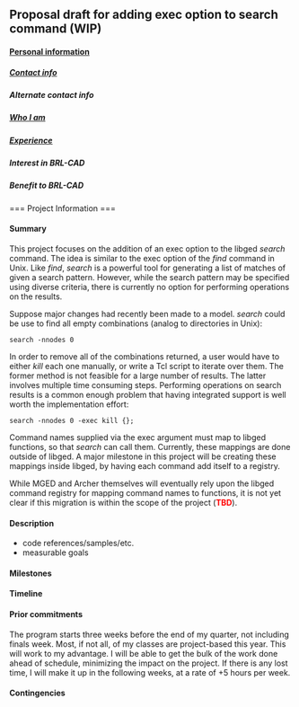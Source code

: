 ## Proposal draft for adding exec option to search command (WIP)

#### [Personal information](Bhinesley.md)

##### [Contact info](Bhinesley#Contact.md)

##### Alternate contact info

##### [Who I am](Bhinesley#Who_I_am.md)

##### [Experience](Bhinesley#Experience.md)

##### Interest in BRL-CAD

##### Benefit to BRL-CAD


=== Project Information ===

#### Summary

This project focuses on the addition of an exec option to the libged
*search* command. The idea is similar to the exec option of the *find*
command in Unix. Like *find*, *search* is a powerful tool for generating
a list of matches of given a search pattern. However, while the search
pattern may be specified using diverse criteria, there is currently no
option for performing operations on the results.

Suppose major changes had recently been made to a model. *search* could
be use to find all empty combinations (analog to directories in Unix):

`search -nnodes 0`

In order to remove all of the combinations returned, a user would have
to either *kill* each one manually, or write a Tcl script to iterate
over them. The former method is not feasible for a large number of
results. The latter involves multiple time consuming steps. Performing
operations on search results is a common enough problem that having
integrated support is well worth the implementation effort:

`search -nnodes 0 -exec kill {};`


Command names supplied via the exec argument must map to libged
functions, so that *search* can call them. Currently, these mappings are
done outside of libged. A major milestone in this project will be
creating these mappings inside libged, by having each command add itself
to a registry.

While MGED and Archer themselves will eventually rely upon the libged
command registry for mapping command names to functions, it is not yet
clear if this migration is within the scope of the project
(<font color=red>**TBD**</font>).

#### Description

-   code references/samples/etc.
-   measurable goals

#### Milestones

#### Timeline

#### Prior commitments

The program starts three weeks before the end of my quarter, not
including finals week. Most, if not all, of my classes are project-based
this year. This will work to my advantage. I will be able to get the
bulk of the work done ahead of schedule, minimizing the impact on the
project. If there is any lost time, I will make it up in the following
weeks, at a rate of +5 hours per week.

#### Contingencies

